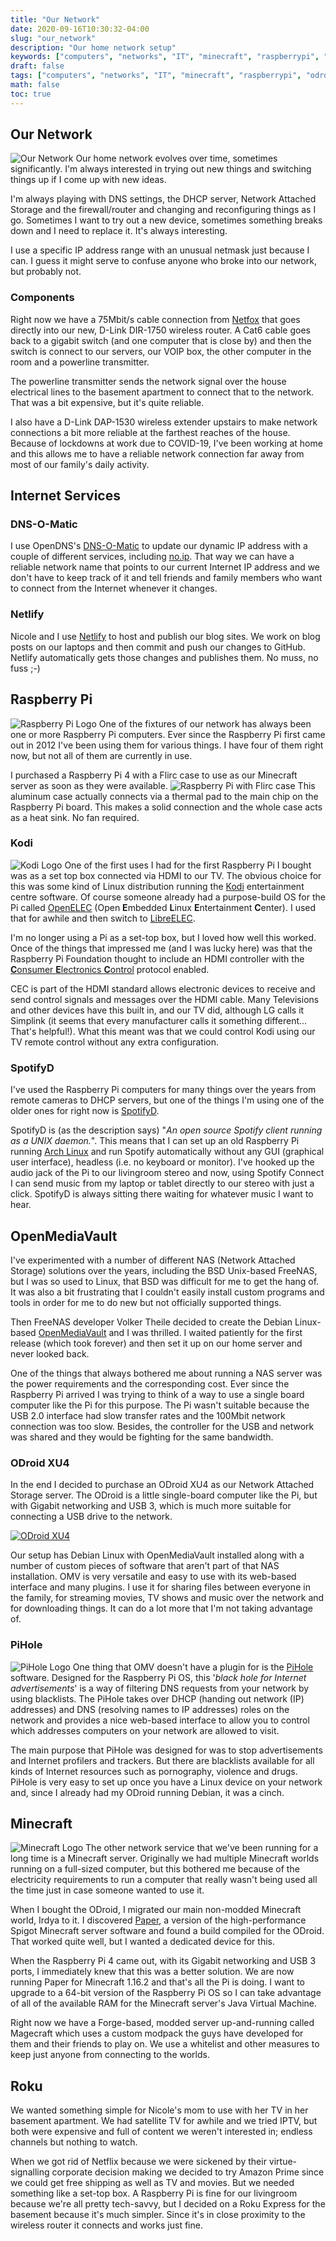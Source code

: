 ```yaml
---
title: "Our Network"
date: 2020-09-16T10:30:32-04:00
slug: "our_network"
description: "Our home network setup"
keywords: ["computers", "networks", "IT", "minecraft", "raspberrypi", "odroid", "voip"]
draft: false
tags: ["computers", "networks", "IT", "minecraft", "raspberrypi", "odroid", "voip"]
math: false
toc: true
---
```


## Our Network
![Our Network](/images/network-diagram.png)
Our home network evolves over time, sometimes significantly. I'm always interested in trying out new things and switching things up if I come up with new ideas.

I'm always playing with DNS settings, the DHCP server, Network Attached Storage and the firewall/router and changing and reconfiguring things as I go. Sometimes I want to try out a new device, sometimes something breaks down and I need to replace it. It's always interesting.

I use a specific IP address range with an unusual netmask just because I can. I guess it might serve to confuse anyone who broke into our network, but probably not.

### Components
Right now we have a 75Mbit/s cable connection from [Netfox](https://www.netfox.ca/) that goes directly into our new, D-Link DIR-1750 wireless router. A Cat6 cable goes back to a gigabit switch (and one computer that is close by) and then the switch is connect to our servers, our VOIP box, the other computer in the room and a powerline transmitter.

The powerline transmitter sends the network signal over the house electrical lines to the basement apartment to connect that to the network. That was a bit expensive, but it's quite reliable.

I also have a D-Link DAP-1530 wireless extender upstairs to make network connections a bit more reliable at the farthest reaches of the house. Because of lockdowns at work due to COVID-19, I've been working at home and this allows me to have a reliable network connection far away from most of our family's daily activity.

## Internet Services

### DNS-O-Matic
I use OpenDNS's [DNS-O-Matic](https://www.dnsomatic.com/) to update our dynamic IP address with a couple of different services, including [no.ip](https://www.noip.com/). That way we can have a reliable network name that points to our current Internet IP address and we don't have to keep track of it and tell friends and family members who want to connect from the Internet whenever it changes.

### Netlify
Nicole and I use [Netlify](https://www.netlify.com/) to host and publish our blog sites. We work on blog posts on our laptops and then commit and push our changes to GitHub. Netlify automatically gets those changes and publishes them. No muss, no fuss ;-)

## Raspberry Pi
![Raspberry Pi Logo](https://nira.ac.in/images/cropped-Raspberry-Pi-Banner.jpg)
One of the fixtures of our network has always been one or more Raspberry Pi computers. Ever since the Raspberry Pi first came out in 2012 I've been using them for various things. I have four of them right now, but not all of them are currently in use.

I purchased a Raspberry Pi 4 with a Flirc case to use as our Minecraft server as soon as they were available.
![Raspberry Pi with Flirc case](https://cdn.shopify.com/s/files/1/0176/3274/products/514B76sMz2L._SL1500_1024x1024.jpg "Isn't it lovely?")
This aluminum case actually connects via a thermal pad to the main chip on the Raspberry Pi board. This makes a solid connection and the whole case acts as a heat sink. No fan required.

### Kodi
![Kodi Logo](https://kodi.tv/sites/default/themes/kodi/logo-sbs.svg)
One of the first uses I had for the first Raspberry Pi I bought was as a set top box connected via HDMI to our TV. The obvious choice for this was some kind of Linux distribution running the [Kodi](https://kodi.tv/) entertainment centre software. Of course someone already had a purpose-build OS for the Pi called [OpenELEC](https://openelec.tv/) (Open **E**mbedded **L**inux **E**ntertainment **C**enter). I used that for awhile and then switch to [LibreELEC](https://libreelec.tv/).

I'm no longer using a Pi as a set-top box, but I loved how well this worked. Once of the things that impressed me (and I was lucky here) was that the Raspberry Pi Foundation thought to include an HDMI controller with the [**C**onsumer **E**lectronics **C**ontrol](https://www.onlogic.com/company/io-hub/what-is-consumer-electronics-control-cec/) protocol enabled.

CEC is part of the HDMI standard allows electronic devices to receive and send control signals and messages over the HDMI cable. Many Televisions and other devices have this built in, and our TV did, although LG calls it Simplink (it seems that every manufacturer calls it something different... That's helpful!). What this meant was that we could control Kodi using our TV remote control without any extra configuration.

### SpotifyD
I've used the Raspberry Pi computers for many things over the years from remote cameras to DHCP servers, but one of the things I'm using one of the older ones for right now is [SpotifyD](https://github.com/Spotifyd/spotifyd).

SpotifyD is (as the description says) "*An open source Spotify client running as a UNIX daemon.*". This means that I can set up an old Raspberry Pi running [Arch Linux](https://www.archlinux.org/) and run Spotify automatically without any GUI (graphical user interface), headless (i.e. no keyboard or monitor). I've hooked up the audio jack of the Pi to our livingroom stereo and now, using Spotify Connect I can send music from my laptop or tablet directly to our stereo with just a click. SpotifyD is always sitting there waiting for whatever music I want to hear.

## OpenMediaVault
I've experimented with a number of different NAS (Network Attached Storage) solutions over the years, including the BSD Unix-based FreeNAS, but I was so used to Linux, that BSD was difficult for me to get the hang of. It was also a bit frustrating that I couldn't easily install custom programs and tools in order for me to do new but not officially supported things.

Then FreeNAS developer Volker Theile decided to create the Debian Linux-based [OpenMediaVault](https://www.openmediavault.org/) and I was thrilled. I waited patiently for the first release (which took forever) and then set it up on our home server and never looked back.

One of the things that always bothered me about running a NAS server was the power requirements and the corresponding cost. Ever since the Raspberry Pi arrived I was trying to think of a way to use a single board computer like the Pi for this purpose. The Pi wasn't suitable because the USB 2.0 interface had slow transfer rates and the 100Mbit network connection was too slow. Besides, the controller for the USB and network was shared and they would be fighting for the same bandwidth.

### ODroid XU4
In the end I decided to purchase an ODroid XU4 as our Network Attached Storage server. The ODroid is a little single-board computer like the Pi, but with Gigabit networking and USB 3, which is much more suitable for connecting a USB drive to the network.

[![ODroid XU4](https://jiffyshop.com.au/SBC/380-home_default/odroid-xu4q.jpg "What a cute little thing!")](https://www.hardkernel.com/shop/odroid-xu4q-special-price/)

Our setup has Debian Linux with OpenMediaVault installed along with a number of custom pieces of software that aren't part of that NAS installation. OMV is very versatile and easy to use with its web-based interface and many plugins. I use it for sharing files between everyone in the family, for streaming movies, TV shows and music over the network and for downloading things. It can do a lot more that I'm not taking advantage of.

### PiHole
![PiHole Logo](https://pi-hole.net/wp-content/uploads/2018/12/pihole-text-logo-white.png)
One thing that OMV doesn't have a plugin for is the [PiHole](https://pi-hole.net/) software. Designed for the Raspberry Pi OS, this '*black hole for Internet advertisements*' is a way of filtering DNS requests from your network by using blacklists. The PiHole takes over DHCP (handing out network (IP) addresses) and DNS (resolving names to IP addresses) roles on the network and provides a nice web-based interface to allow you to control which addresses computers on your network are allowed to visit.

The main purpose that PiHole was designed for was to stop advertisements and Internet profilers and trackers. But there are blacklists available for all kinds of Internet resources such as pornography, violence and drugs. PiHole is very easy to set up once you have a Linux device on your network and, since I already had my ODroid running Debian, it was a cinch.

## Minecraft
![Minecraft Logo](https://www.minecraft.net/etc.clientlibs/minecraft/clientlibs/main/resources/img/header/logo.png)
The other network service that we've been running for a long time is a Minecraft server. Originally we had multiple Minecraft worlds running on a full-sized computer, but this bothered me because of the electricity requirements to run a computer that really wasn't being used all the time just in case someone wanted to use it.

When I bought the ODroid, I migrated our main non-modded Minecraft world, Irdya to it. I discovered [Paper](https://papermc.io), a version of the high-performance Spigot Minecraft server software and found a build compiled for the ODroid. That worked quite well, but I wanted a dedicated device for this.

When the Raspberry Pi 4 came out, with its Gigabit networking and USB 3 ports, I immediately knew that this was a better solution. We are now running Paper for Minecraft 1.16.2 and that's all the Pi is doing. I want to upgrade to a 64-bit version of the Raspberry Pi OS so I can take advantage of all of the available RAM for the Minecraft server's Java Virtual Machine.

Right now we have a Forge-based, modded server up-and-running called Magecraft which uses a custom modpack the guys have developed for them and their friends to play on. We use a whitelist and other measures to keep just anyone from connecting to the worlds.

## Roku
We wanted something simple for Nicole's mom to use with her TV in her basement apartment. We had satellite TV for awhile and we tried IPTV, but both were expensive and full of content we weren't interested in; endless channels but nothing to watch.

When we got rid of Netflix because we were sickened by their virtue-signalling corporate decision making we decided to try Amazon Prime since we could get free shipping as well as TV and movies. But we needed something like a set-top box. A Raspberry Pi is fine for our livingroom because we're all pretty tech-savvy, but I decided on a Roku Express for the basement because it's much simpler. Since it's in close proximity to the wireless router it connects and works just fine.